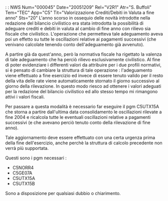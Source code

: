  :  : NWS Num="000045" Date="20051209" Rel="V2R1" Atr="S. Buffoli" Tem="TEC" App="C5" Tit="Valorizzazione Crediti/Debiti in Valuta a fine anno" Sts="20"
L'anno scorso in ossequio delle novità introdotte nella redazione del bilancio civilistico era stata
introdotta la possibilità di adeguare crediti e debiti in valuta al cambio di fine anno con rilievo sia fiscale che civilistico.
L'operazione che permetteva tale adeguamento aveva poi un effetto su tutte le oscillazioni relative ai pagamenti successivi (che venivano calcolate tenendo conto dell'adeguamento già avvenuto).

A partire già da quest'anno, però la normativa fiscale ha rigettato la valenza di tale adeguamento
che ha perciò rilievo esclusivamente civilistico. Al fine di poter evidenziare i differenti valori
da attribuire per i due profili normativi, si è pensato di cambiare la struttura di tale operazione : 
l'adeguamento viene effettuato a fine esercizio ed invece di essere tenuto valido per il resto della vita delle rate viene automaticamente stornato il giorno successivo al giorno della rilevazione. In questo modo riesco ad ottenere i valori adeguati per la redazione del bilancio civilistico ed allo stesso tempo mi rimangono attivi i valori fiscali.

Per passare a questa modalità è necessario far eseguire il pgm C5UTX15A che storna a partire dall'ultima data consolidamento le oscillazioni rilevate a fine 2004 e ricalcola tutte le eventuali oscillazioni relative a pagamenti successivi (e che avevano perciò tenuto conto della
rilevazione di fine anno).

Tale aggiornamento deve essere effettuato con una certa urgenza prima della fine dell'esercizio, anche perchè la struttura di calcolo precedente non verrà più supportata.

Questi sono i pgm necessari : 
- C5NORR4
- C5GE07A
- C5UTX15A
- C5UTX15B

Sono a disposizione per qualsiasi dubbio o chiarimento.
